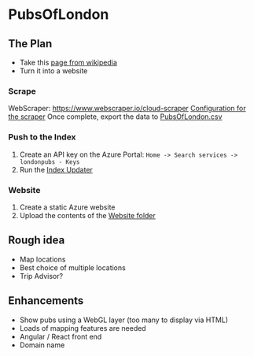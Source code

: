 # PubsOfLondon

## The Plan
- Take this [page from wikipedia](https://en.wikipedia.org/wiki/List_of_pubs_in_London)
- Turn it into a website

### Scrape
WebScraper:  https://www.webscraper.io/cloud-scraper
[Configuration for the scraper](Scraper/ScraperConfig.json)
Once complete, export the data to [PubsOfLondon.csv](IndexUpdater/pubsoflondon.csv)

### Push to the Index
1. Create an API key on the Azure Portal: `Home -> Search services -> londonpubs - Keys`
1. Run the [Index Updater](IndexUpdater/IndexUpdater)

### Website
1. Create a static Azure website 
2. Upload the contents of the [Website folder](Website)

## Rough idea
- Map locations
- Best choice of multiple locations
- Trip Advisor? 

## Enhancements
- Show pubs using a WebGL layer (too many to display via HTML)
- Loads of mapping features are needed
- Angular / React front end
- Domain name

